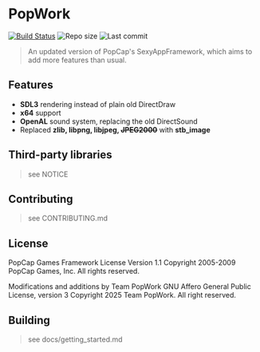 # PopWork
[![Build Status](https://github.com/Electr0Gunner/PopWork/actions/workflows/build.yml/badge.svg)](https://github.com/Electr0Gunner/PopWork/actions/workflows/build.yml) ![Repo size](https://img.shields.io/github/repo-size/Electr0Gunner/PopWork) ![Last commit](https://img.shields.io/github/last-commit/Electr0Gunner/PopWork)

> An updated version of PopCap's SexyAppFramework, which aims to add more features than usual.

## Features
- **SDL3** rendering instead of plain old DirectDraw
- **x64** support
- **OpenAL** sound system, replacing the old DirectSound
- Replaced **zlib, libpng, libjpeg, ~~JPEG2000~~** with **stb_image**

## Third-party libraries
> see NOTICE

## Contributing
> see CONTRIBUTING.md

## License
PopCap Games Framework License Version 1.1
Copyright 2005-2009 PopCap Games, Inc. All rights reserved.

Modifications and additions by Team PopWork
GNU Affero General Public License, version 3
Copyright 2025 Team PopWork. All right reserved.

## Building
> see docs/getting_started.md